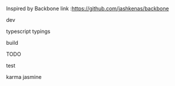 Inspired by Backbone link :https://github.com/jashkenas/backbone

dev

typescript
typings

build

TODO

test

karma
jasmine
